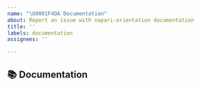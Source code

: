 ```yaml
---
name: "\U0001F4DA Documentation"
about: Report an issue with napari-orientation documentation
title: ''
labels: documentation
assignees: ''

---
```


## 📚 Documentation
<!-- A clear and concise description of the documentation that needs to be created/updated -->
